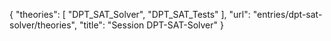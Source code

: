 {
    "theories": [
        "DPT_SAT_Solver",
        "DPT_SAT_Tests"
    ],
    "url": "entries/dpt-sat-solver/theories",
    "title": "Session DPT-SAT-Solver"
}